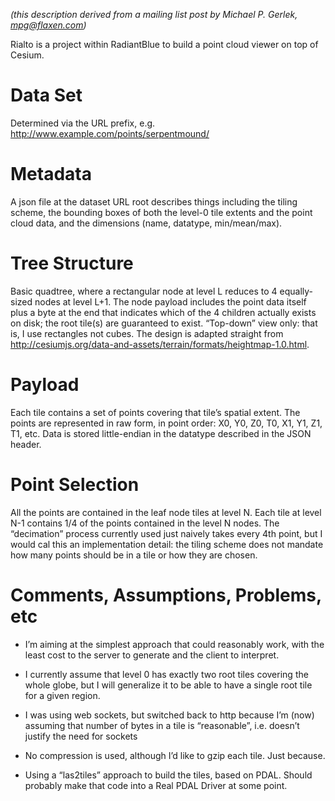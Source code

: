 *(this description derived from a mailing list post by Michael P. Gerlek, mpg@flaxen.com)*

Rialto is a project within RadiantBlue to build a point cloud viewer on top of Cesium.


# Data Set

Determined via the URL prefix, e.g. http://www.example.com/points/serpentmound/


# Metadata

A json file at the dataset URL root describes things including the tiling scheme, the bounding boxes of both the level-0 tile extents and the point cloud data, and the dimensions (name, datatype, min/mean/max).


# Tree Structure

Basic quadtree, where a rectangular node at level L reduces to 4 equally-sized nodes at level L+1. The node payload includes the point data itself plus a byte at the end that indicates which of the 4 children actually exists on disk; the root tile(s) are guaranteed to exist.
“Top-down” view only: that is, I use rectangles not cubes. The design is adapted straight from http://cesiumjs.org/data-and-assets/terrain/formats/heightmap-1.0.html.


# Payload

Each tile contains a set of points covering that tile’s spatial extent. The points are represented in raw form, in point order: X0, Y0, Z0, T0, X1, Y1, Z1, T1, etc. Data is stored little-endian in the datatype described in the JSON header.


# Point Selection

All the points are contained in the leaf node tiles at level N. Each tile at level N-1 contains 1/4 of the points contained in the level N nodes. The “decimation” process currently used just naively takes every 4th point, but I would cal this an implementation detail: the tiling scheme does not mandate how many points should be in a tile or how they are chosen.


# Comments, Assumptions, Problems, etc

- I’m aiming at the simplest approach that could reasonably work, with the least cost to the server to generate and the client to interpret.

- I currently assume that level 0 has exactly two root tiles covering the whole globe, but I will generalize it to be able to have a single root tile for a given region.

- I was using web sockets, but switched back to http because I’m (now) assuming that number of bytes in a tile is “reasonable”, i.e. doesn’t justify the need for sockets

- No compression is used, although I’d like to gzip each tile. Just because.

- Using a “las2tiles” approach to build the tiles, based on PDAL. Should probably make that code into a Real PDAL Driver at some point.
